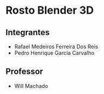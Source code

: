 # Rosto Blender 3D



## Integrantes

- Rafael Medeiros Ferreira Dos Reis
- Pedro Henrique Garcia Carvalho

## Professor

- Will Machado


